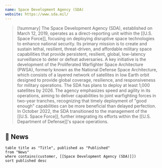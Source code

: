 ```yaml
---
name: Space Development Agency (SDA)
website: https://www.sda.mil/
---
```


>[!summary]
>The Space Development Agency (SDA), established on March 12, 2019, operates as a direct-reporting unit within the [[U.S. Space Force]], focusing on deploying disruptive space technologies to enhance national security. Its primary mission is to create and sustain lethal, resilient, threat-driven, and affordable military space capabilities that provide persistent, resilient, global, low-latency surveillance to deter or defeat adversaries. A key initiative is the development of the Proliferated Warfighter Space Architecture (PWSA), formerly known as the National Defense Space Architecture, which consists of a layered network of satellites in low Earth orbit designed to provide global coverage, resilience, and responsiveness for military operations. The SDA has plans to deploy at least 1,000 satellites by 2026. The agency emphasizes speed and agility in its operations, aiming to deliver capabilities to joint warfighting forces in two-year tranches, recognizing that timely deployment of "good enough" capabilities can be more beneficial than delayed perfection. In October 2022, the SDA transitioned to the management of the [[U.S. Space Force]], further integrating its efforts within the [[U.S. Department of Defense]]'s space operations. 

## 📰 News
```dataview
table title as "Title", published as "Published"
from "News"
where contains(customer, [[Space Development Agency (SDA)]])
sort published desc
```
